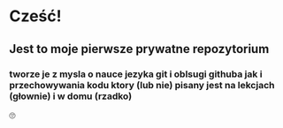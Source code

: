 # Cześć!
 
## Jest to moje pierwsze prywatne repozytorium

### tworze je z mysla o nauce jezyka git i oblsugi githuba jak i przechowywania kodu ktory (lub nie) pisany jest na lekcjach (głownie) i w domu (rzadko)
🙄